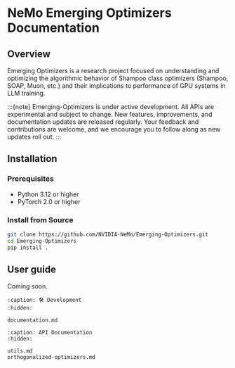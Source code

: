 # NeMo Emerging Optimizers Documentation

## Overview

Emerging Optimizers is a research project focused on understanding and optimizing the algorithmic behavior of Shampoo class optimizers (Shampoo, SOAP, Muon, etc.) and their implications to performance of GPU systems in LLM training.

:::{note}
Emerging-Optimizers is under active development. All APIs are experimental and subject to change. New features, improvements, and documentation updates are released regularly. Your feedback and contributions are welcome, and we encourage you to follow along as new updates roll out.
:::

## Installation

### Prerequisites

- Python 3.12 or higher
- PyTorch 2.0 or higher

### Install from Source

```bash
git clone https://github.com/NVIDIA-NeMo/Emerging-Optimizers.git
cd Emerging-Optimizers
pip install .
```

## User guide

Coming soon.



```{toctree}
:caption: 🛠️ Development
:hidden:

documentation.md
```

```{toctree}
:caption: API Documentation
:hidden:

utils.md
orthogonalized-optimizers.md
```

